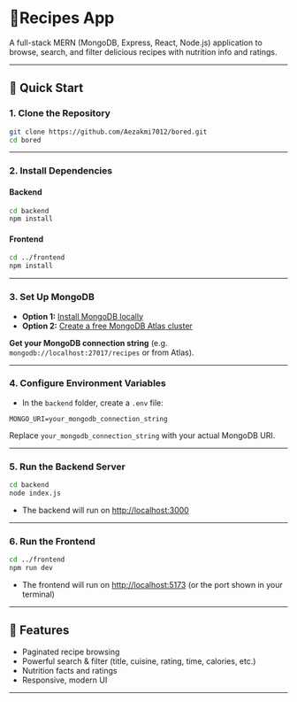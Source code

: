 # 🍲Recipes App

A full-stack MERN (MongoDB, Express, React, Node.js) application to browse, search, and filter delicious recipes with nutrition info and ratings.

---

## 🚀 Quick Start

### 1. Clone the Repository

```bash
git clone https://github.com/Aezakmi7012/bored.git
cd bored
```

---

### 2. Install Dependencies

#### Backend

```bash
cd backend
npm install
```

#### Frontend

```bash
cd ../frontend
npm install
```

---

### 3. Set Up MongoDB

- **Option 1:** [Install MongoDB locally](https://www.mongodb.com/try/download/community)
- **Option 2:** [Create a free MongoDB Atlas cluster](https://www.mongodb.com/cloud/atlas/register)

**Get your MongoDB connection string** (e.g. `mongodb://localhost:27017/recipes` or from Atlas).

---

### 4. Configure Environment Variables

- In the `backend` folder, create a `.env` file:

```env
MONGO_URI=your_mongodb_connection_string
```

Replace `your_mongodb_connection_string` with your actual MongoDB URI.

---

### 5. Run the Backend Server

```bash
cd backend
node index.js
```

- The backend will run on [http://localhost:3000](http://localhost:3000)

---

### 6. Run the Frontend

```bash
cd ../frontend
npm run dev
```

- The frontend will run on [http://localhost:5173](http://localhost:5173) (or the port shown in your terminal)

---

## 📝 Features

- Paginated recipe browsing
- Powerful search & filter (title, cuisine, rating, time, calories, etc.)
- Nutrition facts and ratings
- Responsive, modern UI

---

